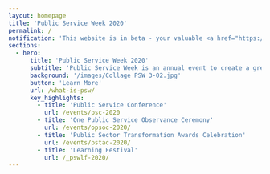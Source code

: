 ```yaml
---
layout: homepage
title: 'Public Service Week 2020'
permalink: /
notification: 'This website is in beta - your valuable <a href="https://www.google.com">feedback</a> will help us in improving it.'
sections:
  - hero:
      title: 'Public Service Week 2020'
      subtitle: 'Public Service Week is an annual event to create a greater appreciation for the work of the Public Service while inspiring public officers to live out her values and ethos. Public Service Week 2020 will run from 8 - 31 October.'
      background: '/images/Collage PSW 3-02.jpg'
      button: 'Learn More'
      url: /what-is-psw/
      key_highlights:
        - title: 'Public Service Conference'
          url: /events/psc-2020
        - title: 'One Public Service Observance Ceremony'
          url: /events/opsoc-2020/
        - title: 'Public Sector Transformation Awards Celebration'
          url: /events/pstac-2020/
        - title: 'Learning Festival'
          url: /_pswlf-2020/
---
```



<!-- Type your notification here - the notification bar will not appear if this is empty. For other changes, refer to _data/homepage.yml to edit the homepage 
###### This website is in beta - your valuable [feedback](https://form.sg/#!/forms/govtech/5a9ce876b3a3b6006e6b8335){:target="_blank"} will help us in improving it.
-->
